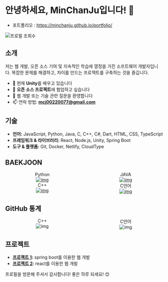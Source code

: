# 안녕하세요, MinChanJu입니다! 👋

- 포트폴리오 : https://minchanju.github.io/portfolio/

![프로필 조회수](https://komarev.com/ghpvc/?username=MinChanJu)

## 소개

저는 웹 개발, 오픈 소스 기여 및 지속적인 학습에 열정을 가진 소프트웨어 개발자입니다. 복잡한 문제를 해결하고, 차이를 만드는 프로젝트를 구축하는 것을 즐깁니다.

- 🌱 현재 **Unity**를 배우고 있습니다
- 👯 **오픈 소스 프로젝트**에 협업하고 싶습니다
- 💬 웹 개발 또는 기술 관련 질문을 환영합니다
- 📫 연락 방법: **mcj00220077@gmail.com**

## 기술

- **언어:** JavaScript, Python, Java, C, C++, C#, Dart, HTML, CSS, TypeScript
- **프레임워크 & 라이브러리:** React, Node.js, Unity, Spring Boot
- **도구 & 플랫폼:** Git, Docker, Netlify, CloudType

## BAEKJOON

<div style="display: flex; gap: 30px;">
    <div style="flex: 1; width: 100%; text-align: center;">
        <div>Python</div>
        <a href="https://www.acmicpc.net/user/chany0207"><img src="https://mazassumnida.wtf/api/v2/generate_badge?boj=chany0207" alt="img"></a>
    </div>
    <div style="flex: 1; width: 100%; text-align: center;">
        <div>JAVA</div>
        <a href="https://www.acmicpc.net/user/mcj0207"><img src="https://mazassumnida.wtf/api/v2/generate_badge?boj=mcj0207" alt="img"></a>
    </div>
</div>

<div style="display: flex; gap: 30px;">
    <div style="flex: 1; width: 100%; text-align: center;">
        <div>C++</div>
        <a href="https://www.acmicpc.net/user/mcj8592"><img src="https://mazassumnida.wtf/api/v2/generate_badge?boj=mcj8592" alt="img"></a>
    </div>
    <div style="flex: 1; width: 100%; text-align: center;">
        <div>C언어</div>
        <a href="https://www.acmicpc.net/user/chany8592"><img src="https://mazassumnida.wtf/api/v2/generate_badge?boj=chany8592" alt="img"></a>
    </div>
</div>

## GitHub 통계

<div style="display: flex; gap: 30px;">
    <div style="flex: 1; width: 100%; text-align: center;">
        <div>C++</div>
        <img src="https://github-readme-stats.vercel.app/api?username=MinChanJu&show_icons=true&theme=radical" alt="img">
    </div>
    <div style="flex: 1; width: 100%; text-align: center;">
        <div>C언어</div>
        <img src="https://github-readme-stats.vercel.app/api/top-langs/?username=MinChanJu&layout=compact&theme=radical" alt="img">
    </div>
</div>

## 프로젝트

- **[프로젝트 1](https://github.com/MinChanJu/CRUD):** spring boot를 이용한 웹 개발
- **[프로젝트 2](https://github.com/MinChanJu/react):** react를 이용한 웹 개발


프로필을 방문해 주셔서 감사합니다! 좋은 하루 되세요! 😊